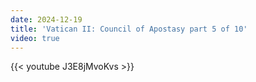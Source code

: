```yaml
---
date: 2024-12-19
title: 'Vatican II: Council of Apostasy part 5 of 10'
video: true
---
```



{{< youtube J3E8jMvoKvs >}}
